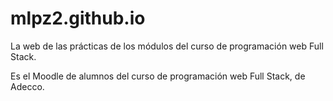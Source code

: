# mlpz2.github.io
La web de las prácticas de los módulos del curso de programación web Full Stack. 

Es el Moodle de alumnos del curso de programación web Full Stack, de Adecco. 

